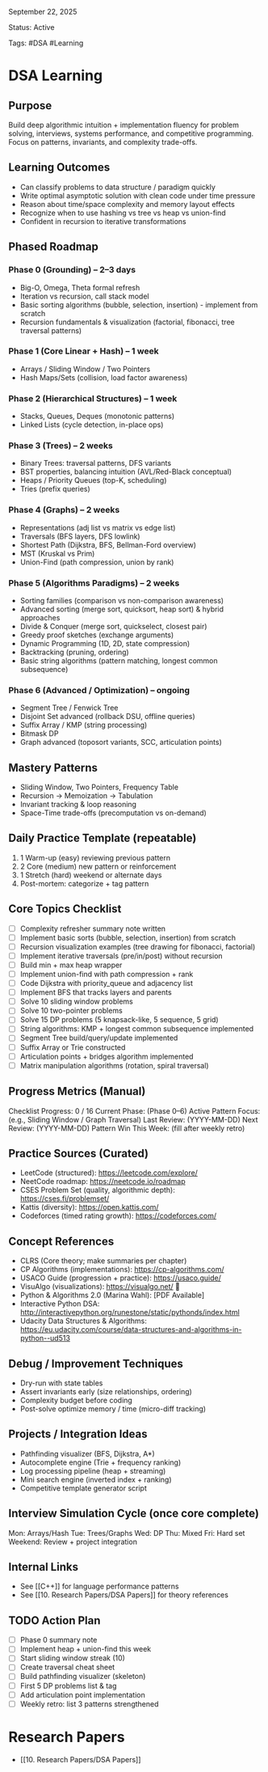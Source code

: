 September 22, 2025

Status: Active

Tags: #DSA #Learning

# DSA Learning

## Purpose
Build deep algorithmic intuition + implementation fluency for problem solving, interviews, systems performance, and competitive programming. Focus on patterns, invariants, and complexity trade-offs.

## Learning Outcomes
- Can classify problems to data structure / paradigm quickly
- Write optimal asymptotic solution with clean code under time pressure
- Reason about time/space complexity and memory layout effects
- Recognize when to use hashing vs tree vs heap vs union-find
- Confident in recursion to iterative transformations

## Phased Roadmap
### Phase 0 (Grounding) – 2–3 days
- Big-O, Omega, Theta formal refresh
- Iteration vs recursion, call stack model
- Basic sorting algorithms (bubble, selection, insertion) - implement from scratch
- Recursion fundamentals & visualization (factorial, fibonacci, tree traversal patterns)
### Phase 1 (Core Linear + Hash) – 1 week
- Arrays / Sliding Window / Two Pointers
- Hash Maps/Sets (collision, load factor awareness)
### Phase 2 (Hierarchical Structures) – 1 week
- Stacks, Queues, Deques (monotonic patterns)
- Linked Lists (cycle detection, in-place ops)
### Phase 3 (Trees) – 2 weeks
- Binary Trees: traversal patterns, DFS variants
- BST properties, balancing intuition (AVL/Red-Black conceptual)
- Heaps / Priority Queues (top-K, scheduling)
- Tries (prefix queries)
### Phase 4 (Graphs) – 2 weeks
- Representations (adj list vs matrix vs edge list)
- Traversals (BFS layers, DFS lowlink)
- Shortest Path (Dijkstra, BFS, Bellman-Ford overview)
- MST (Kruskal vs Prim)
- Union-Find (path compression, union by rank)
### Phase 5 (Algorithms Paradigms) – 2 weeks
- Sorting families (comparison vs non-comparison awareness)
- Advanced sorting (merge sort, quicksort, heap sort) & hybrid approaches
- Divide & Conquer (merge sort, quickselect, closest pair)
- Greedy proof sketches (exchange arguments)
- Dynamic Programming (1D, 2D, state compression)
- Backtracking (pruning, ordering)
- Basic string algorithms (pattern matching, longest common subsequence)
### Phase 6 (Advanced / Optimization) – ongoing
- Segment Tree / Fenwick Tree
- Disjoint Set advanced (rollback DSU, offline queries)
- Suffix Array / KMP (string processing)
- Bitmask DP
- Graph advanced (toposort variants, SCC, articulation points)

## Mastery Patterns
- Sliding Window, Two Pointers, Frequency Table
- Recursion -> Memoization -> Tabulation
- Invariant tracking & loop reasoning
- Space-Time trade-offs (precomputation vs on-demand)

## Daily Practice Template (repeatable)
1. 1 Warm-up (easy) reviewing previous pattern
2. 2 Core (medium) new pattern or reinforcement
3. 1 Stretch (hard) weekend or alternate days
4. Post-mortem: categorize + tag pattern

## Core Topics Checklist
- [ ] Complexity refresher summary note written
- [ ] Implement basic sorts (bubble, selection, insertion) from scratch
- [ ] Recursion visualization examples (tree drawing for fibonacci, factorial)
- [ ] Implement iterative traversals (pre/in/post) without recursion
- [ ] Build min + max heap wrapper
- [ ] Implement union-find with path compression + rank
- [ ] Code Dijkstra with priority_queue and adjacency list
- [ ] Implement BFS that tracks layers and parents
- [ ] Solve 10 sliding window problems
- [ ] Solve 10 two-pointer problems
- [ ] Solve 15 DP problems (5 knapsack-like, 5 sequence, 5 grid)
- [ ] String algorithms: KMP + longest common subsequence implemented
- [ ] Segment Tree build/query/update implemented
- [ ] Suffix Array or Trie constructed
- [ ] Articulation points + bridges algorithm implemented
- [ ] Matrix manipulation algorithms (rotation, spiral traversal)

## Progress Metrics (Manual)
Checklist Progress: 0 / 16
Current Phase: (Phase 0–6)
Active Pattern Focus: (e.g., Sliding Window / Graph Traversal)
Last Review: (YYYY-MM-DD)
Next Review: (YYYY-MM-DD)
Pattern Win This Week: (fill after weekly retro)

## Practice Sources (Curated)
- LeetCode (structured): https://leetcode.com/explore/
- NeetCode roadmap: https://neetcode.io/roadmap
- CSES Problem Set (quality, algorithmic depth): https://cses.fi/problemset/
- Kattis (diversity): https://open.kattis.com/
- Codeforces (timed rating growth): https://codeforces.com/

## Concept References
- CLRS (Core theory; make summaries per chapter)
- CP Algorithms (implementations): https://cp-algorithms.com/
- USACO Guide (progression + practice): https://usaco.guide/
- VisuAlgo (visualizations): https://visualgo.net/ 🌟
- Python & Algorithms 2.0 (Marina Wahl): [PDF Available]
- Interactive Python DSA: http://interactivepython.org/runestone/static/pythonds/index.html
- Udacity Data Structures & Algorithms: https://eu.udacity.com/course/data-structures-and-algorithms-in-python--ud513

## Debug / Improvement Techniques
- Dry-run with state tables
- Assert invariants early (size relationships, ordering)
- Complexity budget before coding
- Post-solve optimize memory / time (micro-diff tracking)

## Projects / Integration Ideas
- Pathfinding visualizer (BFS, Dijkstra, A*)
- Autocomplete engine (Trie + frequency ranking)
- Log processing pipeline (heap + streaming)
- Mini search engine (inverted index + ranking)
- Competitive template generator script

## Interview Simulation Cycle (once core complete)
Mon: Arrays/Hash
Tue: Trees/Graphs
Wed: DP
Thu: Mixed
Fri: Hard set
Weekend: Review + project integration

## Internal Links
- See [[C++]] for language performance patterns
- See [[10. Research Papers/DSA Papers]] for theory references

## TODO Action Plan
- [ ] Phase 0 summary note
- [ ] Implement heap + union-find this week
- [ ] Start sliding window streak (10)
- [ ] Create traversal cheat sheet
- [ ] Build pathfinding visualizer (skeleton)
- [ ] First 5 DP problems list & tag
- [ ] Add articulation point implementation
- [ ] Weekly retro: list 3 patterns strengthened

# Research Papers
- [[10. Research Papers/DSA Papers]]